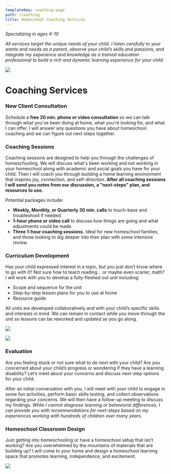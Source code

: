 ```yaml
---
templateKey: coaching-page
path: /coaching
title: Homeschool Coaching Services
---
```

*Specializing in ages 4-10*

*All services target the unique needs of your child. I listen carefully to your wants and needs as a parent, observe your child’s skills and passions, and integrate my experience and knowledge as a trained education professional to build a rich and dynamic learning experience for your child.*

![](/img/balancingact.jpg)

# Coaching Services

### New Client Consultation

Schedule a **free 20 min. phone or video consultation** so we can talk through what you've been doing at home, what you're looking for, and what I can offer. I will answer any questions you have about homeschool coaching and we can figure out next steps together. 

### Coaching Sessions

Coaching sessions are designed to help you through the challenges of homeschooling. We will discuss what's been working and not working in your homeschool along with academic and social goals you have for your child. Then I will coach you through building a home learning environment that inspires joy, connection, and self-direction. **After all coaching sessions I will send you notes from our discussion, a "next-steps" plan, and resources to use.** 

Potential packages include:

* **Weekly, Monthly, or Quarterly 30 min. calls** to touch-base and troubleshoot if needed.   
* **1-hour phone or video call** to discuss how things are going and what adjustments could be made. 
* **Three 1-hour coaching sessions.** Ideal for new homeschool families, and those looking to dig deeper into their plan with some intensive review.  

### Curriculum Development

Has your child expressed interest in a topic, but you just don’t know where to go with it? Not sure how to teach reading... or maybe even scarier, math? I will work with you to develop a fully-fleshed out unit including:

* Scope and sequence for the unit
* Step-by-step lesson plans for you to use at home
* Resource guide

All units are developed collaboratively and with your child’s specific skills and interests in mind. We can remain in contact while you move through the unit so lessons can be reworked and updated as you go along.

![](/img/stem.jpg)

![](/img/wreaths.jpg)

### Evaluation

Are you feeling stuck or not sure what to do next with your child? Are you concerned about your child’s progress or wondering if they have a learning disability? Let’s meet about your concerns and discuss next-step options for your child. 

After an initial conversation with you, I will meet with your child to engage in some fun activities, perform basic skills testing, and collect observations regarding your concerns. We will then have a follow-up meeting to discuss my findings. *While I cannot diagnose learning or behavioral differences, I can provide you with recommendations for next-steps based on my experiences working with hundreds of children over many years.* 

### Homeschool Classroom Design

Just getting into homeschooling or have a homeschool setup that isn’t working? Are you overwhelmed by the mountains of materials that are building up? I will come to your home and design a homeschool learning space that promotes learning, independence, and excitement.

![](/img/workspace.jpg)
